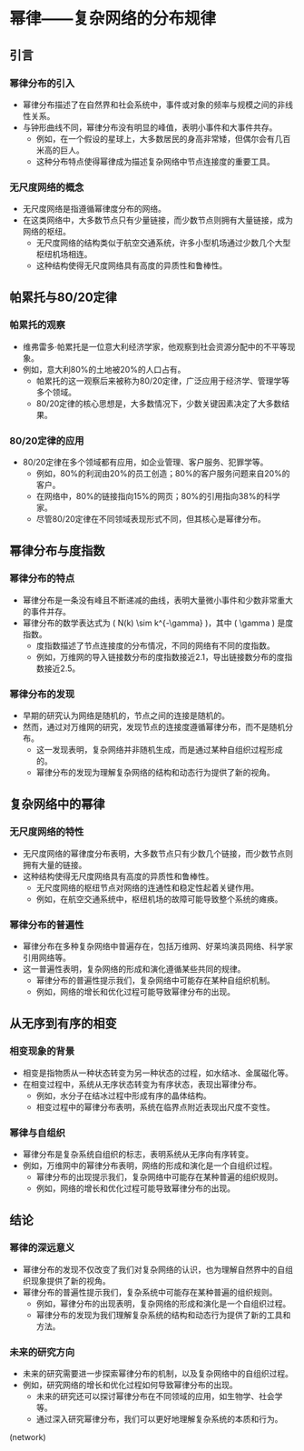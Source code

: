 # 幂律——复杂网络的分布规律

## 引言

### 幂律分布的引入
* 幂律分布描述了在自然界和社会系统中，事件或对象的频率与规模之间的非线性关系。
* 与钟形曲线不同，幂律分布没有明显的峰值，表明小事件和大事件共存。
  * 例如，在一个假设的星球上，大多数居民的身高非常矮，但偶尔会有几百米高的巨人。
  * 这种分布特点使得幂律成为描述复杂网络中节点连接度的重要工具。

### 无尺度网络的概念
* 无尺度网络是指遵循幂律度分布的网络。
* 在这类网络中，大多数节点只有少量链接，而少数节点则拥有大量链接，成为网络的枢纽。
  * 无尺度网络的结构类似于航空交通系统，许多小型机场通过少数几个大型枢纽机场相连。
  * 这种结构使得无尺度网络具有高度的异质性和鲁棒性。

## 帕累托与80/20定律

### 帕累托的观察
* 维弗雷多·帕累托是一位意大利经济学家，他观察到社会资源分配中的不平等现象。
* 例如，意大利80%的土地被20%的人口占有。
  * 帕累托的这一观察后来被称为80/20定律，广泛应用于经济学、管理学等多个领域。
  * 80/20定律的核心思想是，大多数情况下，少数关键因素决定了大多数结果。

### 80/20定律的应用
* 80/20定律在多个领域都有应用，如企业管理、客户服务、犯罪学等。
  * 例如，80%的利润由20%的员工创造；80%的客户服务问题来自20%的客户。
  * 在网络中，80%的链接指向15%的网页；80%的引用指向38%的科学家。
  * 尽管80/20定律在不同领域表现形式不同，但其核心是幂律分布。

## 幂律分布与度指数

### 幂律分布的特点
* 幂律分布是一条没有峰且不断递减的曲线，表明大量微小事件和少数非常重大的事件并存。
* 幂律分布的数学表达式为 \( N(k) \sim k^{-\gamma} \)，其中 \( \gamma \) 是度指数。
  * 度指数描述了节点连接度的分布情况，不同的网络有不同的度指数。
  * 例如，万维网的导入链接数分布的度指数接近2.1，导出链接数分布的度指数接近2.5。

### 幂律分布的发现
* 早期的研究认为网络是随机的，节点之间的连接是随机的。
* 然而，通过对万维网的研究，发现节点的连接度遵循幂律分布，而不是随机分布。
  * 这一发现表明，复杂网络并非随机生成，而是通过某种自组织过程形成的。
  * 幂律分布的发现为理解复杂网络的结构和动态行为提供了新的视角。

## 复杂网络中的幂律

### 无尺度网络的特性
* 无尺度网络的幂律度分布表明，大多数节点只有少数几个链接，而少数节点则拥有大量的链接。
* 这种结构使得无尺度网络具有高度的异质性和鲁棒性。
  * 无尺度网络的枢纽节点对网络的连通性和稳定性起着关键作用。
  * 例如，在航空交通系统中，枢纽机场的故障可能导致整个系统的瘫痪。

### 幂律分布的普遍性
* 幂律分布在多种复杂网络中普遍存在，包括万维网、好莱坞演员网络、科学家引用网络等。
* 这一普遍性表明，复杂网络的形成和演化遵循某些共同的规律。
  * 幂律分布的普遍性提示我们，复杂网络中可能存在某种自组织机制。
  * 例如，网络的增长和优化过程可能导致幂律分布的出现。

## 从无序到有序的相变

### 相变现象的背景
* 相变是指物质从一种状态转变为另一种状态的过程，如水结冰、金属磁化等。
* 在相变过程中，系统从无序状态转变为有序状态，表现出幂律分布。
  * 例如，水分子在结冰过程中形成有序的晶体结构。
  * 相变过程中的幂律分布表明，系统在临界点附近表现出尺度不变性。

### 幂律与自组织
* 幂律分布是复杂系统自组织的标志，表明系统从无序向有序转变。
* 例如，万维网中的幂律分布表明，网络的形成和演化是一个自组织过程。
  * 幂律分布的出现提示我们，复杂网络中可能存在某种普遍的组织规则。
  * 例如，网络的增长和优化过程可能导致幂律分布的出现。

## 结论

### 幂律的深远意义
* 幂律分布的发现不仅改变了我们对复杂网络的认识，也为理解自然界中的自组织现象提供了新的视角。
* 幂律分布的普遍性提示我们，复杂系统中可能存在某种普遍的组织规则。
  * 例如，幂律分布的出现表明，复杂网络的形成和演化是一个自组织过程。
  * 幂律分布的发现为我们理解复杂系统的结构和动态行为提供了新的工具和方法。

### 未来的研究方向
* 未来的研究需要进一步探索幂律分布的机制，以及复杂网络中的自组织过程。
* 例如，研究网络的增长和优化过程如何导致幂律分布的出现。
  * 未来的研究还可以探讨幂律分布在不同领域的应用，如生物学、社会学等。
  * 通过深入研究幂律分布，我们可以更好地理解复杂系统的本质和行为。

(network)